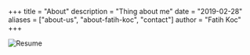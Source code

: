 +++
title = "About"
description = "Thing about me"
date = "2019-02-28"
aliases = ["about-us", "about-fatih-koc", "contact"]
author = "Fatih Koc"
+++

![Resume](/images/fatih-koc-resume.png)